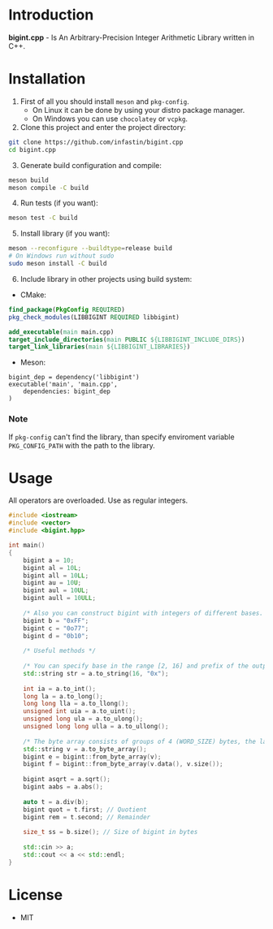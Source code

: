 # Introduction

**bigint.cpp** - Is An Arbitrary-Precision Integer Arithmetic Library written in C++.

# Installation

1. First of all you should install `meson` and `pkg-config`.
	* On Linux it can be done by using your distro package manager.
	* On Windows you can use `chocolatey` or `vcpkg`.
2. Clone this project and enter the project directory:
```bash
git clone https://github.com/infastin/bigint.cpp
cd bigint.cpp
```
3. Generate build configuration and compile:
```bash
meson build
meson compile -C build
```
4. Run tests (if you want):
```bash
meson test -C build
```
5. Install library (if you want):
```bash
meson --reconfigure --buildtype=release build
# On Windows run without sudo
sudo meson install -C build
```
6. Include library in other projects using build system:
* CMake:
```cmake
find_package(PkgConfig REQUIRED)
pkg_check_modules(LIBBIGINT REQUIRED libbigint)

add_executable(main main.cpp)
target_include_directories(main PUBLIC ${LIBBIGINT_INCLUDE_DIRS})
target_link_libraries(main ${LIBBIGINT_LIBRARIES})
```
* Meson:
```meson
bigint_dep = dependency('libbigint')
executable('main', 'main.cpp',
	dependencies: bigint_dep
)
```

### Note

If `pkg-config` can't find the library, than specify enviroment variable `PKG_CONFIG_PATH` with the path to the library.

# Usage

All operators are overloaded. Use as regular integers.

```cpp
#include <iostream>
#include <vector>
#include <bigint.hpp>

int main()
{
	bigint a = 10;
	bigint al = 10L;
	bigint all = 10LL;
	bigint au = 10U;
	bigint aul = 10UL;
	bigint aull = 10ULL;
	
	/* Also you can construct bigint with integers of different bases. */
	bigint b = "0xFF";
	bigint c = "0o77";
	bigint d = "0b10";
	
	/* Useful methods */
	
	/* You can specify base in the range [2, 16] and prefix of the output number */
	std::string str = a.to_string(16, "0x");
	
	int ia = a.to_int();
	long la = a.to_long();
	long long lla = a.to_llong();
	unsigned int uia = a.to_uint();
	unsigned long ula = a.to_ulong();
	unsigned long long ulla = a.to_ullong();
	
	/* The byte array consists of groups of 4 (WORD_SIZE) bytes, the last byte represents the sign */
	std::string v = a.to_byte_array();
	bigint e = bigint::from_byte_array(v);
	bigint f = bigint::from_byte_array(v.data(), v.size());
	
	bigint asqrt = a.sqrt();
	bigint aabs = a.abs();
	
	auto t = a.div(b);
	bigint quot = t.first; // Quotient
	bigint rem = t.second; // Remainder
	
	size_t ss = b.size(); // Size of bigint in bytes
	
	std::cin >> a;
	std::cout << a << std::endl;
}
```

# License

* MIT
